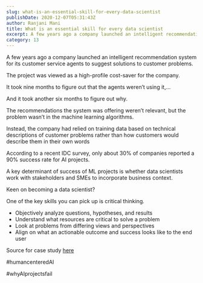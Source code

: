 ```yaml
---
slug: what-is-an-essential-skill-for-every-data-scientist
publishDate: 2020-12-07T05:31:43Z
author: Ranjani Mani
title: What is an essential skill for every data scientist 
excerpt: A few years ago a company launched an intelligent recommendation system for its customer service agents to suggest solutions to customer problems. The project was viewed as a high-profile cost-saver for the company. It took nine months to figure out that the agents weren’t using it, ... 
category: 13
---
```


A few years ago a company launched an intelligent recommendation system for its customer service agents to suggest solutions to customer problems.

The project was viewed as a high-profile cost-saver for the company.

It took nine months to figure out that the agents weren’t using it,…

And it took another six months to figure out why.

The recommendations the system was offering weren’t relevant, but the problem wasn’t in the machine learning algorithms.

Instead, the company had relied on training data based on technical descriptions of customer problems rather than how customers would describe them in their own words

According to a recent IDC survey, only about 30% of companies reported a 90% success rate for AI projects.

A key determinant of success of ML projects is whether data scientists work with stakeholders and SMEs to incorporate business context.

Keen on becoming a data scientist?

One of the key skills you can pick up is critical thinking.

* Objectively analyze questions, hypotheses, and results
* Understand what resources are critical to solve a problem
* Look at problems from differing views and perspectives
* Align on what an actionable outcome and success looks like to the end user

Source for case study [here](https://www.cio.com/article/3429177/6-reasons-why-ai-projects-fail.html)

#humancenteredAI

#whyAIprojectsfail